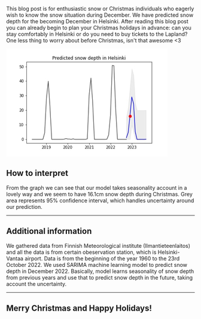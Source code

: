 
This blog post is for enthusiastic snow or Christmas individuals who eagerly wish to know the snow situation during December. We have predicted snow depth for the becoming December in Helsinki. After reading this blog post you can already begin to plan your Christmas holidays in advance: can you stay comfortably in Helsinki or do you need to buy tickets to the Lapland? One less thing to worry about before Christmas, isn't that awesome <3

![graph1](https://github.com/Elveksi/Elveksi.github.io/blob/main/images/last_christmas.jpg?raw=true)

## How to interpret

From the graph we can see that our model takes seasonality account in a lovely way and we seem to have 16.1cm snow depth during Christmas. Grey area represents 95% confidence interval, which handles uncertainty around our prediction. 

---

## Additional information

We gathered data from Finnish Meteorological institute (Ilmantieteenlaitos) and all the data is from certain obeservation station, which is Helsinki-Vantaa airport. Data is from the beginning of the year 1960 to the 23rd October 2022. We used SARIMA machine learning model to predict snow depth in December 2022. Basically, model learns seasonality of snow depth from previous years and use that to predict snow depth in the future, taking account the uncertainty.

---

## Merry Christmas and Happy Holidays!
